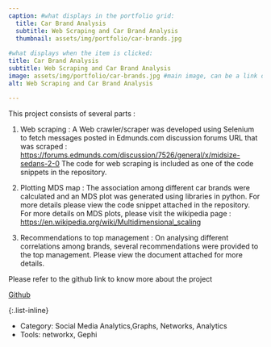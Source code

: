 ```yaml
---
caption: #what displays in the portfolio grid:
  title: Car Brand Analysis
  subtitle: Web Scraping and Car Brand Analysis
  thumbnail: assets/img/portfolio/car-brands.jpg
  
#what displays when the item is clicked:
title: Car Brand Analysis
subtitle: Web Scraping and Car Brand Analysis
image: assets/img/portfolio/car-brands.jpg #main image, can be a link or a file in assets/img/portfolio
alt: Web Scraping and Car Brand Analysis

---
```


This project consists of several parts :

1. Web scraping : A Web crawler/scraper was developed using Selenium to fetch messages posted in Edmunds.com discussion forums URL that was scraped : https://forums.edmunds.com/discussion/7526/general/x/midsize-sedans-2-0
The code for web scraping is included as one of the code snippets in the repository.

2. Plotting MDS map : The association among different car brands were calculated and an MDS plot was generated using libraries in python. For more details please view the code snippet attached in the repository.
For more details on MDS plots, please visit the wikipedia page : https://en.wikipedia.org/wiki/Multidimensional_scaling

3. Recommendations to top management : On analysing different correlations among brands, several recommendations were provided to the top management. Please view the document attached for more details.

Please refer to the github link to know more about the project

[Github](https://github.com/abinavrameshs/Web-Scraping-and-Car-Brand-Analysis)



{:.list-inline} 
- Category: Social Media Analytics,Graphs, Networks, Analytics
- Tools: networkx, Gephi


